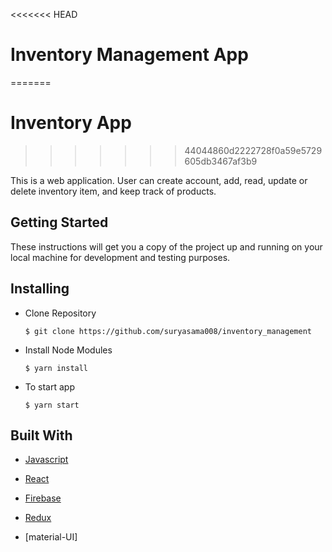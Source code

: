 <<<<<<< HEAD
# Inventory Management App

=======
# Inventory App 
>>>>>>> 44044860d2222728f0a59e5729605db3467af3b9


This is a web application. User can create account, add, read, update or delete inventory item, and keep track of products.

## Getting Started

These instructions will get you a copy of the project up and running on your local machine for development and testing purposes.

## Installing

* Clone Repository

  ```$ git clone https://github.com/suryasama008/inventory_management```

* Install Node Modules

  ```$ yarn install```


* To start app

  ```$ yarn start```

## Built With

* [Javascript](http://es6-features.org/)

* [React](https://reactjs.org/)

* [Firebase](https://firebase.google.com/)

* [Redux](https://redux.js.org/)

* [material-UI]
